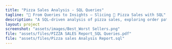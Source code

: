 ```yaml
---
title: "Pizza Sales Analysis - SQL Queries"
tagline: "💾 From Queries to Insights — Slicing 🍕 Pizza Sales with SQL"
description: "A SQL-driven analysis of pizza sales, exploring order patterns, revenue trends, and customer preferences."
layout: project
screenshot: "assets/images/Best_Worst Sellers.png"
file: "assets/files/PIZZA SALES Report_SQL Queries.pdf"
file: "assets/files/Pizza sales Analysis Report.sql"
---
```

